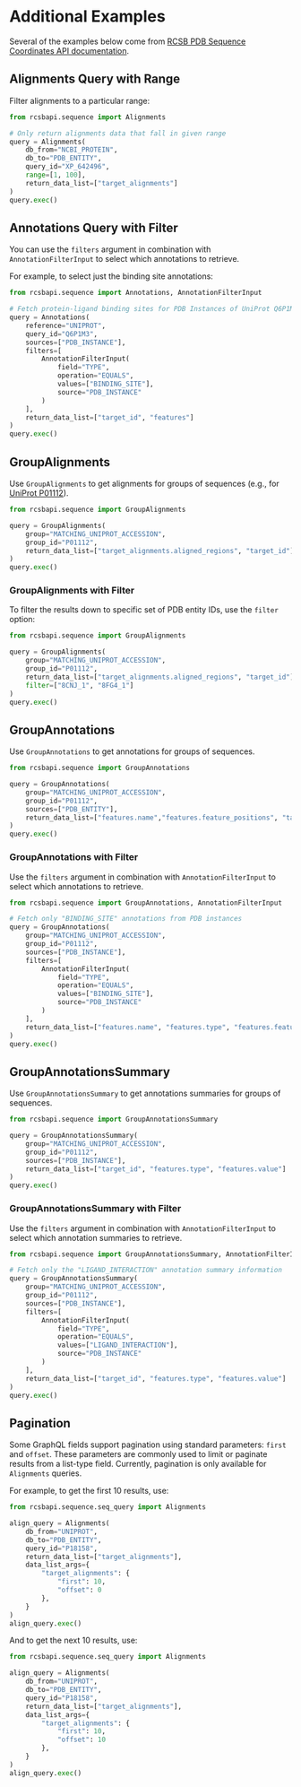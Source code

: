 # Additional Examples
Several of the examples below come from [RCSB PDB Sequence Coordinates API documentation](https://sequence-coordinates.rcsb.org/#examples).

## Alignments Query with Range
Filter alignments to a particular range:
```python
from rcsbapi.sequence import Alignments

# Only return alignments data that fall in given range
query = Alignments(
    db_from="NCBI_PROTEIN",
    db_to="PDB_ENTITY",
    query_id="XP_642496",
    range=[1, 100],
    return_data_list=["target_alignments"]
)
query.exec()
```

## Annotations Query with Filter
You can use the `filters` argument in combination with `AnnotationFilterInput` to select which annotations to retrieve.

For example, to select just the binding site annotations:
```python
from rcsbapi.sequence import Annotations, AnnotationFilterInput

# Fetch protein-ligand binding sites for PDB Instances of UniProt Q6P1M3
query = Annotations(
    reference="UNIPROT",
    query_id="Q6P1M3",
    sources=["PDB_INSTANCE"],
    filters=[
        AnnotationFilterInput(
            field="TYPE",
            operation="EQUALS",
            values=["BINDING_SITE"],
            source="PDB_INSTANCE"
        )
    ],
    return_data_list=["target_id", "features"]
)
query.exec()
```

## GroupAlignments
Use `GroupAlignments` to get alignments for groups of sequences (e.g., for [UniProt P01112](https://www.rcsb.org/groups/sequence/polymer_entity/P01112)).

```python
from rcsbapi.sequence import GroupAlignments

query = GroupAlignments(
    group="MATCHING_UNIPROT_ACCESSION",
    group_id="P01112",
    return_data_list=["target_alignments.aligned_regions", "target_id"],
)
query.exec()
```

### GroupAlignments with Filter
To filter the results down to specific set of PDB entity IDs, use the `filter` option:

```python
from rcsbapi.sequence import GroupAlignments

query = GroupAlignments(
    group="MATCHING_UNIPROT_ACCESSION",
    group_id="P01112",
    return_data_list=["target_alignments.aligned_regions", "target_id"],
    filter=["8CNJ_1", "8FG4_1"]
)
query.exec()
```

## GroupAnnotations
Use `GroupAnnotations` to get annotations for groups of sequences.

```python
from rcsbapi.sequence import GroupAnnotations

query = GroupAnnotations(
    group="MATCHING_UNIPROT_ACCESSION",
    group_id="P01112",
    sources=["PDB_ENTITY"],
    return_data_list=["features.name","features.feature_positions", "target_id"]
)
query.exec()
```

### GroupAnnotations with Filter
Use the `filters` argument in combination with `AnnotationFilterInput` to select which annotations to retrieve.

```python
from rcsbapi.sequence import GroupAnnotations, AnnotationFilterInput

# Fetch only "BINDING_SITE" annotations from PDB instances
query = GroupAnnotations(
    group="MATCHING_UNIPROT_ACCESSION",
    group_id="P01112",
    sources=["PDB_INSTANCE"],
    filters=[
        AnnotationFilterInput(
            field="TYPE",
            operation="EQUALS",
            values=["BINDING_SITE"],
            source="PDB_INSTANCE"
        )
    ],
    return_data_list=["features.name", "features.type", "features.feature_positions", "target_id"],
)
query.exec()
```

## GroupAnnotationsSummary
Use `GroupAnnotationsSummary` to get annotations summaries for groups of sequences.

```python
from rcsbapi.sequence import GroupAnnotationsSummary

query = GroupAnnotationsSummary(
    group="MATCHING_UNIPROT_ACCESSION",
    group_id="P01112",
    sources=["PDB_INSTANCE"],
    return_data_list=["target_id", "features.type", "features.value"]
)
query.exec()
```

### GroupAnnotationsSummary with Filter
Use the `filters` argument in combination with `AnnotationFilterInput` to select which annotation summaries to retrieve.

```python
from rcsbapi.sequence import GroupAnnotationsSummary, AnnotationFilterInput

# Fetch only the "LIGAND_INTERACTION" annotation summary information
query = GroupAnnotationsSummary(
    group="MATCHING_UNIPROT_ACCESSION",
    group_id="P01112",
    sources=["PDB_INSTANCE"],
    filters=[
        AnnotationFilterInput(
            field="TYPE",
            operation="EQUALS",
            values=["LIGAND_INTERACTION"],
            source="PDB_INSTANCE"
        )
    ],
    return_data_list=["target_id", "features.type", "features.value"]
)
query.exec()
```

## Pagination
Some GraphQL fields support pagination using standard parameters: `first` and `offset`.
These parameters are commonly used to limit or paginate results from a list-type field. Currently, pagination is only available for `Alignments` queries.

For example, to get the first 10 results, use:

```python
from rcsbapi.sequence.seq_query import Alignments

align_query = Alignments(
    db_from="UNIPROT",
    db_to="PDB_ENTITY",
    query_id="P18158",
    return_data_list=["target_alignments"],
    data_list_args={
        "target_alignments": {
            "first": 10,
            "offset": 0
        },
    }
)
align_query.exec()
```

And to get the next 10 results, use:

```python
from rcsbapi.sequence.seq_query import Alignments

align_query = Alignments(
    db_from="UNIPROT",
    db_to="PDB_ENTITY",
    query_id="P18158",
    return_data_list=["target_alignments"],
    data_list_args={
        "target_alignments": {
            "first": 10,
            "offset": 10
        },
    }
)
align_query.exec()
```
